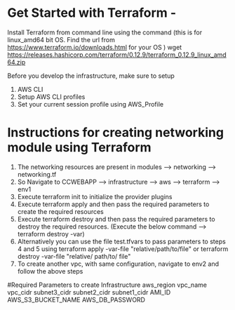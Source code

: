 # Get Started with Terraform -
Install Terraform from command line using the command (this is for linux_amd64 bit OS. Find the url from https://www.terraform.io/downloads.html for your OS )
wget https://releases.hashicorp.com/terraform/0.12.9/terraform_0.12.9_linux_amd64.zip

Before you develop the infrastructure, make sure to setup 
1. AWS CLI
2. Setup AWS CLI profiles
3. Set your current session profile using AWS_Profile

# Instructions for creating networking module using Terraform
1. The networking resources are present in modules --> networking --> networking.tf
2. So Navigate to CCWEBAPP --> infrastructure --> aws --> terraform --> env1
3. Execute terraform init to initialize the provider plugins
4. Execute terraform apply and then pass the required parameters to create the required resources
5. Execute terraform destroy and then pass the required parameters to destroy the required resources.
   (Execute the below command --> terraform destroy -var)
6. Alternatively you can use the file test.tfvars to pass parameters to steps 4 and 5 using                 terraform apply -var-file "relative/path/to/file" or terraform destroy -var-file "relative/   path/to/   file"
7. To create another vpc, with same configuration, navigate to env2 and follow the above steps

#Required Parameters to create Infrastructure
aws_region
vpc_name
vpc_cidr
subnet3_cidr
subnet2_cidr
subnet1_cidr
AMI_ID
AWS_S3_BUCKET_NAME
AWS_DB_PASSWORD
  
